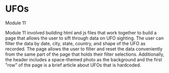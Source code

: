 # UFOs
Module 11

Module 11 involved building html and js files that work together to build a page that allows the user to sift through data on UFO sighting. The user can filter the data by date, city, state, country, and shape of the UFO as recorded. The page allows the user to filter and reset the data conveniently from the same part of the page that holds their filter selections. Additionally, the header includes a space-themed photo as the background and the first "row" of the page is a brief article about UFOs that is hardcoded.
